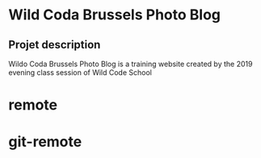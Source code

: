 # Wild Coda Brussels Photo Blog
## Projet description
Wildo Coda Brussels Photo Blog is a training website created by the 2019 evening class session of Wild Code School
 
# remote
# git-remote
